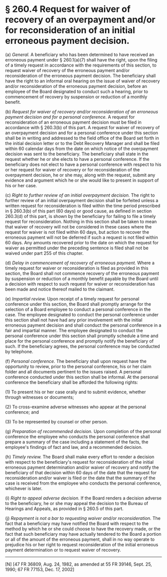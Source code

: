 # § 260.4   Request for waiver of recovery of an overpayment and/or for reconsideration of an initial erroneous payment decision.

(a) *General.* A beneficiary who has been determined to have received an erroneous payment under § 260.1(a)(7) shall have the right, upon the filing of a timely request in accordance with the requirements of this section, to request waiver of recovery of the erroneous payment and/or reconsideration of the erroneous payment decision. The beneficiary shall have the right to an informal oral hearing on the issue of waiver of recovery and/or reconsideration of the erroneous payment decision, before an employee of the Board designated to conduct such a hearing, prior to commencement of recovery by suspension or reduction of a monthly benefit.


(b) *Request for waiver of recovery and/or reconsideration of an erroneous payment decision and for a personal conference.* A request for reconsideration of an erroneous payment decision must be filed in accordance with § 260.3(b) of this part. A request for waiver of recovery of an overpayment decision and for a personal conference under this section shall be in writing and addressed to the field office of the Board set forth in the initial decision letter or to the Debt Recovery Manager and shall be filed within 60 calendar days from the date on which notice of the overpayment decision was sent to the beneficiary. The beneficiary shall state in the request whether he or she elects to have a personal conference. If the beneficiary does not elect to have a personal conference with respect to his or her request for waiver of recovery or for reconsideration of the overpayment decision, he or she may, along with the request, submit any evidence and argument which he or she would like to present in support of his or her case.


(c) *Right to further review of an initial overpayment decision.* The right to further review of an initial overpayment decision shall be forfeited unless a written request for reconsideration is filed within the time period prescribed in § 260.3(b) of this part (60 days) or good cause, as defined in section 260.3(d) of this part, is shown by the beneficiary for failing to file a timely request for reconsideration. Nothing in this section shall be taken to mean that waiver of recovery will not be considered in these cases where the request for waiver is not filed within 60 days, but action to recover the erroneous payment will not be deferred if such a request is not filed within 60 days. Any amounts recovered prior to the date on which the request for waiver as permitted under the preceding sentence is filed shall not be waived under part 255 of this chapter.


(d) *Delay in commencement of recovery of erroneous payment.* Where a timely request for waiver or reconsideration is filed as provided in this section, the Board shall not commence recovery of the erroneous payment by suspension or reduction of a monthly benefit payable by the Board until a decision with respect to such request for waiver or reconsideration has been made and notice thereof mailed to the claimant.


(e) *Impartial review.* Upon receipt of a timely request for personal conference under this section, the Board shall promptly arrange for the selection of a Board employee to conduct a personal conference in the case. The employee designated to conduct the personal conference under this section shall not have had any prior involvement with the initial erroneous payment decision and shall conduct the personal conference in a fair and impartial manner. The employee designated to conduct the personal conference under this section shall promptly schedule a time and place for the personal conference and promptly notify the beneficiary of such. If the beneficiary agrees, the personal conference may be conducted by telephone.


(f) *Personal conference.* The beneficiary shall upon request have the opportunity to review, prior to the personal conference, his or her claim folder and all documents pertinent to the issues raised. A personal conference conducted under this section shall be informal. At the personal conference the beneficiary shall be afforded the following rights:


(1) To present his or her case orally and to submit evidence, whether through witnesses or documents;


(2) To cross-examine adverse witnesses who appear at the personal conference; and


(3) To be represented by counsel or other person.


(g) *Preparation of recommended decision.* Upon completion of the personal conference the employee who conducts the personal conference shall prepare a summary of the case including a statement of the facts, the employee's findings of fact and law, and a recommended decision.


(h) *Timely review.* The Board shall make every effort to render a decision with respect to the beneficiary's request for reconsideration of the initial erroneous payment determination and/or waiver of recovery and notify the beneficiary of that decision within 60 days of the date that the request for reconsideration and/or waiver is filed or the date that the summary of the case is received from the employee who conducts the personal conference, whichever is later.


(i) *Right to appeal adverse decision.* If the Board renders a decision adverse to the beneficiary, he or she may appeal the decision to the Bureau of Hearings and Appeals, as provided in § 260.5 of this part.


(j) *Repayment is not a bar to requesting waiver and/or reconsideration.* The fact that a beneficiary may have notified the Board with respect to the method by which he or she could choose to have the recovery made, or the fact that such beneficiary may have actually tendered to the Board a portion or all of the amount of the erroneous payment, shall in no way operate to prejudice his or her right to request reconsideration of the initial erroneous payment determination or to request waiver of recovery.



---

[N] [47 FR 36809, Aug. 24, 1982, as amended at 55 FR 39146, Sept. 25, 1990; 67 FR 77153, Dec. 17, 2002]




